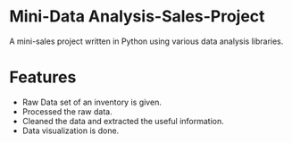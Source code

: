# Mini-Data Analysis-Sales-Project

A mini-sales project written in Python using various data analysis libraries.

# Features
* Raw Data set of an inventory is given.
* Processed the raw data.
* Cleaned the data and extracted the useful information.
* Data visualization is done.
